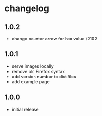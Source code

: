# changelog

## 1.0.2

- change counter arrow for hex value \2192

## 1.0.1

- serve images locally
- remove old Firefox syntax
- add version number to dist files
- add example page

## 1.0.0

- initial release
